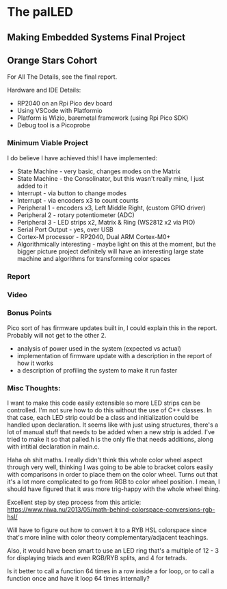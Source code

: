 # The palLED
## Making Embedded Systems Final Project
## Orange Stars Cohort

For All The Details, see the final report.

Hardware and IDE Details:
* RP2040 on an Rpi Pico dev board
* Using VSCode with Platformio
* Platform is Wizio, baremetal framework (using Rpi Pico SDK)
* Debug tool is a Picoprobe

### Minimum Viable Project
I do believe I have achieved this!  I have implemented:
* State Machine - very basic, changes modes on the Matrix
* State Machine - the Consolinator, but this wasn't really mine, I just added to it
* Interrupt - via button to change modes
* Interrupt - via encoders x3 to count counts
* Peripheral 1 - encoders x3, Left Middle Right, (custom GPIO driver)
* Peripheral 2 - rotary potentiometer (ADC)
* Peripheral 3 - LED strips x2, Matrix & Ring (WS2812 x2 via PIO)
* Serial Port Output - yes, over USB
* Cortex-M processor - RP2040, Dual ARM Cortex-M0+
* Algorithmically interesting - maybe light on this at the moment, but the bigger picture project definitely will have an interesting large state machine and algorithms for transforming color spaces

### Report

### Video

### Bonus Points
Pico sort of has firmware updates built in, I could explain this in the report.  Probably will not get to the other 2.
* analysis of power used in the system (expected vs actual)
* implementation of firmware update with a description in the report of how it works
* a description of profiling the system to make it run faster

### Misc Thoughts:
I want to make this code easily extensible so more LED strips can be controlled.  I'm not sure how to do this without the use of C++ classes.  In that case, each LED strip could be a class and initialization could be handled upon declaration.  It seems like with just using structures, there's a lot of manual stuff that needs to be added when a new strip is added.  I've tried to make it so that palled.h is the only file that needs additions, along with intitial declaration in main.c.

Haha oh shit maths.  I really didn't think this whole color wheel aspect through very well, thinking I was going to be able to bracket colors easily with comparisons in order to place them on the color wheel.  Turns out that it's a lot more complicated to go from RGB to color wheel position.  I mean, I should have figured that it was more trig-happy with the whole wheel thing.

Excellent step by step process from this article:
https://www.niwa.nu/2013/05/math-behind-colorspace-conversions-rgb-hsl/

Will have to figure out how to convert it to a RYB HSL colorspace since that's more inline with color theory complementary/adjacent teachings.

Also, it would have been smart to use an LED ring that's a multiple of 12 - 3 for displaying triads and even RGB/RYB splits, and 4 for tetrads.

Is it better to call a function 64 times in a row inside a for loop, or to call a function once and have it loop 64 times internally?
